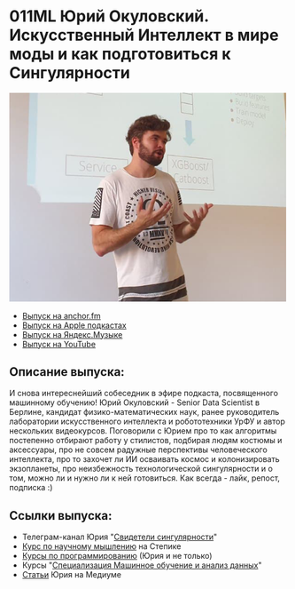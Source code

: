# 011ML Юрий Окуловский. Искусственный Интеллект в мире моды и как подготовиться к Сингулярности

<img src="foto/Okulovskiy.png" width="500"/>

- [Выпуск на anchor.fm](https://anchor.fm/kmsrus/episodes/011-ML-emd8qf)
- [Выпуск на Apple подкастах](https://podcasts.apple.com/ru/podcast/machine-learning-podcast/id1495052772?l=en&i=1000498420602)
- [Выпуск на Яндекс.Музыке](https://music.yandex.ru/album/9781458/track/73579048)
- [Выпуск на YouTube](https://youtu.be/6zNg6P7ABew)

## Описание выпуска:

И снова интереснейший собеседник в эфире подкаста, посвященного машинному обучению! Юрий Окуловский - Senior Data Scientist в Берлине, кандидат физико-математических наук, ранее руководитель лаборатории искусственного интеллекта и робототехники УрФУ и автор нескольких видеокурсов. Поговорили с Юрием про то как алгоритмы постепенно отбирают работу у стилистов, подбирая людям костюмы и аксессуары, про не совсем радужные перспективы человеческого интеллекта, про то захочет ли ИИ осваивать космос и колонизировать экзопланеты, про неизбежность технологической сингулярности и о том, можно ли и нужно ли к ней готовиться. Как всегда - лайк, репост, подписка :)

## Ссылки выпуска:

- Телеграм-канал Юрия "[Свидетели сингулярности](https://t.me/witnessesofsingularity)"
- [Курс по научному мышлению](https://stepik.org/course/578/syllabus) на Степике 
- [Курсы по программированию](https://ulearn.me/) (Юрия и не только)
- Курсы "[Специализация Машинное обучение и анализ данных](https://www.coursera.org/specializations/machine-learning-data-analysis)"
- [Статьи](https://witness-of-singularity.medium.com/) Юрия на Медиуме
